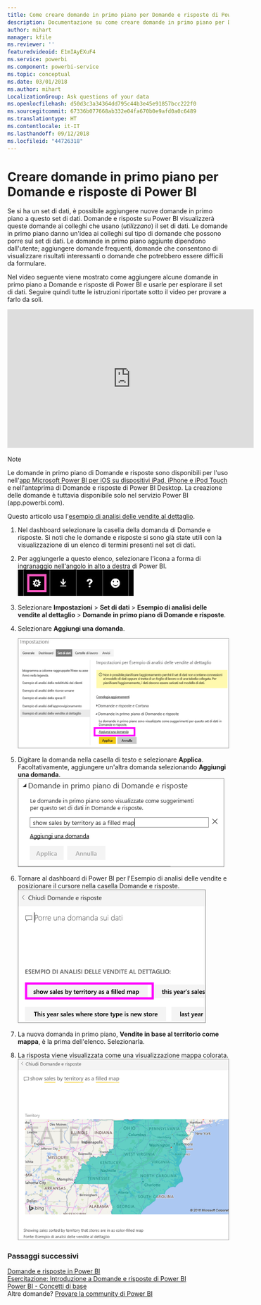 ```yaml
---
title: Come creare domande in primo piano per Domande e risposte di Power BI
description: Documentazione su come creare domande in primo piano per Domande e risposte di Power BI
author: mihart
manager: kfile
ms.reviewer: ''
featuredvideoid: E1mIAyEXuF4
ms.service: powerbi
ms.component: powerbi-service
ms.topic: conceptual
ms.date: 03/01/2018
ms.author: mihart
LocalizationGroup: Ask questions of your data
ms.openlocfilehash: d50d3c3a34364dd795c44b3e45e91857bcc222f0
ms.sourcegitcommit: 67336b077668ab332e04fa670b0e9afd0a0c6489
ms.translationtype: HT
ms.contentlocale: it-IT
ms.lasthandoff: 09/12/2018
ms.locfileid: "44726318"
---
```

# <a name="create-featured-questions-for-power-bi-qa"></a>Creare domande in primo piano per Domande e risposte di Power BI
Se si ha un set di dati, è possibile aggiungere nuove domande in primo piano a questo set di dati.  Domande e risposte su Power BI visualizzerà queste domande ai colleghi che usano (*utilizzano*) il set di dati.  Le domande in primo piano danno un'idea ai colleghi sul tipo di domande che possono porre sul set di dati. Le domande in primo piano aggiunte dipendono dall'utente; aggiungere domande frequenti, domande che consentono di visualizzare risultati interessanti o domande che potrebbero essere difficili da formulare.

Nel video seguente viene mostrato come aggiungere alcune domande in primo piano a Domande e risposte di Power BI e usarle per esplorare il set di dati. Seguire quindi tutte le istruzioni riportate sotto il video per provare a farlo da soli.

<iframe width="560" height="315" src="https://www.youtube.com/embed/E1mIAyEXuF4" frameborder="0" allowfullscreen></iframe>

> [!NOTE]
> Le domande in primo piano di Domande e risposte sono disponibili per l'uso nell'[app Microsoft Power BI per iOS su dispositivi iPad, iPhone e iPod Touch](consumer/mobile/mobile-apps-ios-qna.md) e nell'anteprima di Domande e risposte di Power BI Desktop. La creazione delle domande è tuttavia disponibile solo nel servizio Power BI (app.powerbi.com).
> 

Questo articolo usa l'[esempio di analisi delle vendite al dettaglio](sample-datasets.md).

1. Nel dashboard selezionare la casella della domanda di Domande e risposte.   Si noti che le domande e risposte si sono già state utili con la visualizzazione di un elenco di termini presenti nel set di dati.
2. Per aggiungerle a questo elenco, selezionare l'icona a forma di ingranaggio nell'angolo in alto a destra di Power BI.  
   ![Icona a forma di ingranaggio](media/service-q-and-a-create-featured-questions/pbi_gearicon2.jpg)
3. Selezionare **Impostazioni** &gt; **Set di dati** &gt; **Esempio di analisi delle vendite al dettaglio** &gt; **Domande in primo piano di Domande e risposte**.  
4. Selezionare **Aggiungi una domanda**.
   
   ![Menu Impostazioni](media/service-q-and-a-create-featured-questions/power-bi-settings.png)
5. Digitare la domanda nella casella di testo e selezionare **Applica**.   Facoltativamente, aggiungere un'altra domanda selezionando **Aggiungi una domanda**.  
   ![Riquadro Domande in primo piano di Domande e risposte](media/service-q-and-a-create-featured-questions/power-bi-type-featured-question.png)
6. Tornare al dashboard di Power BI per l'Esempio di analisi delle vendite e posizionare il cursore nella casella Domande e risposte.   
   ![Casella delle domande di Domande e risposte](media/service-q-and-a-create-featured-questions/power-bi-featured-q.png)
7. La nuova domanda in primo piano, **Vendite in base al territorio come mappa**, è la prima dell'elenco. Selezionarla.  
8. La risposta viene visualizzata come una visualizzazione mappa colorata.  
   ![Visualizzazione mappa](media/service-q-and-a-create-featured-questions/power-bi-filled-map.png)

### <a name="next-steps"></a>Passaggi successivi
[Domande e risposte in Power BI](power-bi-q-and-a.md)  
[Esercitazione: Introduzione a Domande e risposte di Power BI](power-bi-visualization-introduction-to-q-and-a.md)  
[Power BI - Concetti di base](service-basic-concepts.md)  
Altre domande? [Provare la community di Power BI](http://community.powerbi.com/)

